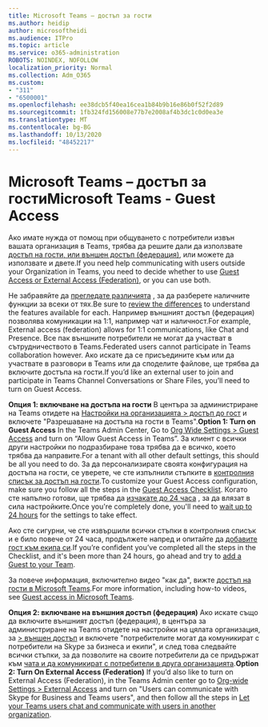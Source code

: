 ```yaml
---
title: Microsoft Teams – достъп за гости
ms.author: heidip
author: microsoftheidi
ms.audience: ITPro
ms.topic: article
ms.service: o365-administration
ROBOTS: NOINDEX, NOFOLLOW
localization_priority: Normal
ms.collection: Adm_O365
ms.custom:
- "311"
- "6500001"
ms.openlocfilehash: ee38dcb5f40ea16cea1b84b9b16e86b0f52f2d89
ms.sourcegitcommit: 1fb324fd156008e77b7e2008af4b3dc1c0d0ea3e
ms.translationtype: MT
ms.contentlocale: bg-BG
ms.lasthandoff: 10/13/2020
ms.locfileid: "48452217"
---
```

# <a name="microsoft-teams---guest-access"></a><span data-ttu-id="e6384-102">Microsoft Teams – достъп за гости</span><span class="sxs-lookup"><span data-stu-id="e6384-102">Microsoft Teams - Guest Access</span></span>

<span data-ttu-id="e6384-103">Ако имате нужда от помощ при общуването с потребители извън вашата организация в Teams, трябва да решите дали да използвате [достъп на гости, или външен достъп (федерация)](https://docs.microsoft.com/microsoftteams/manage-external-access#external-access-vs-guest-access), или можете да използвате и двете.</span><span class="sxs-lookup"><span data-stu-id="e6384-103">If you need help communicating with users outside your Organization in Teams, you need to decide whether to use [Guest Access or External Access (Federation)](https://docs.microsoft.com/microsoftteams/manage-external-access#external-access-vs-guest-access), or you can use both.</span></span>

<span data-ttu-id="e6384-104">Не забравяйте да [прегледате различията](https://docs.microsoft.com/microsoftteams/manage-external-access#external-access-vs-guest-access) , за да разберете наличните функции за всеки от тях.</span><span class="sxs-lookup"><span data-stu-id="e6384-104">Be sure to [review the differences](https://docs.microsoft.com/microsoftteams/manage-external-access#external-access-vs-guest-access) to understand the features available for each.</span></span>  <span data-ttu-id="e6384-105">Например външният достъп (федерация) позволява комуникации на 1:1, например чат и наличност.</span><span class="sxs-lookup"><span data-stu-id="e6384-105">For example, External access (federation) allows for 1:1 communications, like Chat and Presence.</span></span>  <span data-ttu-id="e6384-106">Все пак външните потребители не могат да участват в сътрудничеството в Teams.</span><span class="sxs-lookup"><span data-stu-id="e6384-106">Federated users cannot participate in Teams collaboration however.</span></span>  <span data-ttu-id="e6384-107">Ако искате да се присъедините към или да участвате в разговори в Teams или да споделите файлове, ще трябва да включите достъпа на гости.</span><span class="sxs-lookup"><span data-stu-id="e6384-107">If you’d like an external user to join and participate in Teams Channel Conversations or Share Files, you’ll need to turn on Guest Access.</span></span>

<span data-ttu-id="e6384-108">**Опция 1: включване на достъпа на гости** В центъра за администриране на Teams отидете на [Настройки на организацията > достъп до гост](https://admin.teams.microsoft.com/company-wide-settings/guest-configuration) и включете "Разрешаване на достъпа на гости в Teams".</span><span class="sxs-lookup"><span data-stu-id="e6384-108">**Option 1: Turn on Guest Access** In the Teams Admin Center, Go to [Org Wide Settings > Guest Access](https://admin.teams.microsoft.com/company-wide-settings/guest-configuration) and turn on “Allow Guest Access in Teams”.</span></span>  <span data-ttu-id="e6384-109">За клиент с всички други настройки по подразбиране това трябва да е всичко, което трябва да направите.</span><span class="sxs-lookup"><span data-stu-id="e6384-109">For a tenant with all other default settings, this should be all you need to do.</span></span>  <span data-ttu-id="e6384-110">За да персонализирате своята конфигурация на достъпа на гости, се уверете, че сте изпълнили стъпките в [контролния списък за достъп на гости](https://docs.microsoft.com/microsoftteams/guest-access-checklist).</span><span class="sxs-lookup"><span data-stu-id="e6384-110">To customize your Guest Access configuration,  make sure you follow all the steps in the [Guest Access Checklist](https://docs.microsoft.com/microsoftteams/guest-access-checklist).</span></span> <span data-ttu-id="e6384-111">Когато сте напълно готови, ще трябва да [изчакате до 24 часа](https://docs.microsoft.com/microsoftteams/manage-guests#guest-access-latencies) , за да влязат в сила настройките.</span><span class="sxs-lookup"><span data-stu-id="e6384-111">Once you're completely done, you'll need to [wait up to 24 hours](https://docs.microsoft.com/microsoftteams/manage-guests#guest-access-latencies) for the settings to take effect.</span></span>

<span data-ttu-id="e6384-112">Ако сте сигурни, че сте извършили всички стъпки в контролния списък и е било повече от 24 часа, продължете напред и опитайте да [добавите гост към екипа си](https://support.office.com/article/add-guests-to-a-team-in-teams-fccb4fa6-f864-4508-bdde-256e7384a14f#ID0EAABAAA=Desktop).</span><span class="sxs-lookup"><span data-stu-id="e6384-112">If you’re confident you’ve completed all the steps in the Checklist, and it's been more than 24 hours, go ahead and try to [add a Guest to your Team](https://support.office.com/article/add-guests-to-a-team-in-teams-fccb4fa6-f864-4508-bdde-256e7384a14f#ID0EAABAAA=Desktop).</span></span>

<span data-ttu-id="e6384-113">За повече информация, включително видео "как да", вижте [достъп на гости в Microsoft Teams](https://docs.microsoft.com/microsoftteams/guest-access).</span><span class="sxs-lookup"><span data-stu-id="e6384-113">For more information, including how-to videos, see [Guest access in Microsoft Teams](https://docs.microsoft.com/microsoftteams/guest-access).</span></span>

<span data-ttu-id="e6384-114">**Опция 2: включване на външния достъп (федерация)** Ако искате също да включите външният достъп (федерация), в центъра за администриране на Teams отидете на настройки на цялата организация, за [> външен достъп](https://admin.teams.microsoft.com/company-wide-settings/external-communications) и включете "потребителите могат да комуникират с потребители на Skype за бизнеса и екипи", и след това следвайте всички стъпки, за да позволите на своите потребители да се придържат към [чата и да комуникират с потребители в друга организацията](https://docs.microsoft.com/microsoftteams/manage-external-access#let-your-teams-users-chat-and-communicate-with-users-in-another-organization).</span><span class="sxs-lookup"><span data-stu-id="e6384-114">**Option 2: Turn On External Access (Federation)** If you’d also like to turn on External Access (Federation), in the Teams Admin center go to [Org-wide Settings > External Access](https://admin.teams.microsoft.com/company-wide-settings/external-communications) and turn on "Users can communicate with Skype for Business and Teams users", and then follow all the steps in [Let your Teams users chat and communicate with users in another organization](https://docs.microsoft.com/microsoftteams/manage-external-access#let-your-teams-users-chat-and-communicate-with-users-in-another-organization).</span></span>

